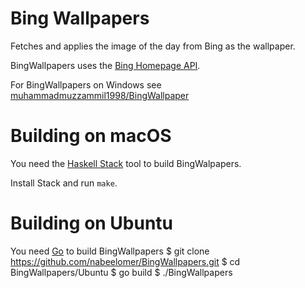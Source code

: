 # Bing Wallpapers

Fetches and applies the image of the day from Bing as the wallpaper.

BingWallpapers uses the [Bing Homepage API](https://github.com/muhammadmuzzammil1998/BingHomepageAPI).

For BingWallpapers on Windows see [muhammadmuzzammil1998/BingWallpaper](https://github.com/muhammadmuzzammil1998/BingWallpaper)

# Building on macOS
You need the [Haskell Stack](http://www.haskellstack.org/) tool to build BingWalpapers.

Install Stack and run `make`.

# Building on Ubuntu
You need [Go](https://golang.org/doc/install) to build BingWallpapers
    $ git clone https://github.com/nabeelomer/BingWallpapers.git
    $ cd BingWallpapers/Ubuntu
    $ go build
    $ ./BingWallpapers
